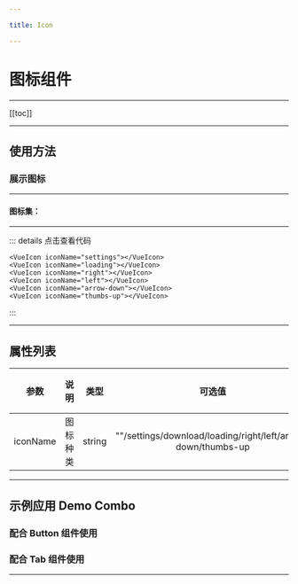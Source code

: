 ```yaml
---

title: Icon

---
```


# 图标组件

---

[[toc]]

---

## 使用方法

### 展示图标

---

<ClientOnly>

<h4>图标集：</h4>
<hr>
<icon-settings></icon-settings>
<icon-download></icon-download>
<icon-loading></icon-loading>
<icon-right></icon-right>
<icon-left></icon-left>
<icon-arrow-down></icon-arrow-down>
<icon-thumbs-up></icon-thumbs-up>

</ClientOnly>

::: details 点击查看代码
```vue
<VueIcon iconName="settings"></VueIcon>
<VueIcon iconName="loading"></VueIcon>
<VueIcon iconName="right"></VueIcon>
<VueIcon iconName="left"></VueIcon>
<VueIcon iconName="arrow-down"></VueIcon>
<VueIcon iconName="thumbs-up"></VueIcon>
```
:::

---

## 属性列表

| 参数       |  说明   | 类型 | 可选值 | 默认值 |
| --------- |:----------:|:------:|:-----:|:-----|
| iconName      |  图标种类 | string  | ""/settings/download/loading/right/left/arrow-down/thumbs-up | "" |

---

## 示例应用 Demo Combo

### 配合 Button 组件使用

### 配合 Tab 组件使用

---
